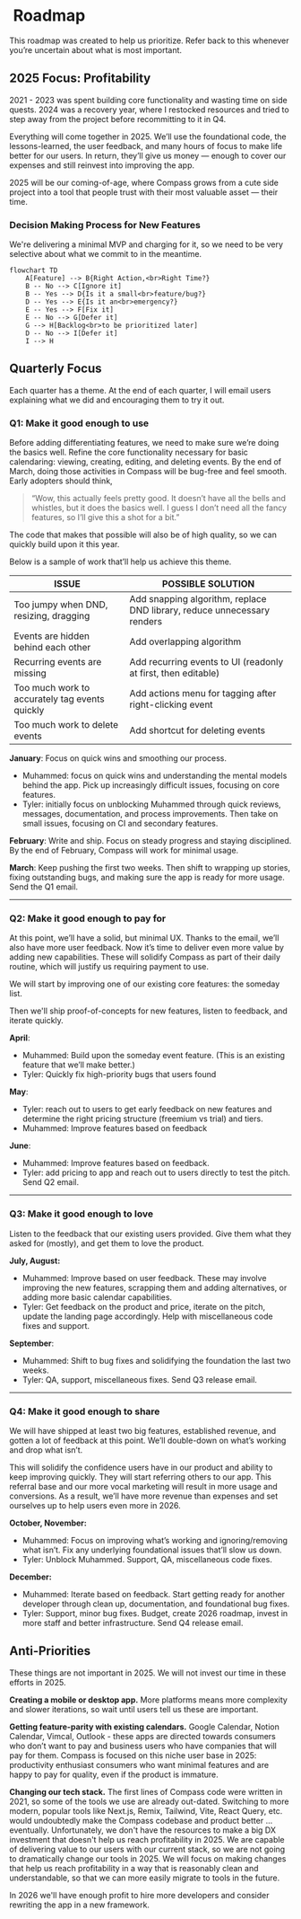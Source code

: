 # ️ Roadmap

This roadmap was created to help us prioritize. Refer back to this whenever you’re uncertain about what is most important.

## 2025 Focus: Profitability

2021 - 2023 was spent building core functionality and wasting time on side quests. 2024 was a recovery year, where I restocked resources and tried to step away from the project before recommitting to it in Q4.

Everything will come together in 2025. We’ll use the foundational code, the lessons-learned, the user feedback, and many hours of focus to make life better for our users. In return, they’ll give us money — enough to cover our expenses and still reinvest into improving the app.

2025 will be our coming-of-age, where Compass grows from a cute side project into a tool that people trust with their most valuable asset — their time.

### Decision Making Process for New Features

We're delivering a minimal MVP and charging for it, so we need to be very selective about what we commit to in the meantime.

```mermaid
flowchart TD
    A[Feature] --> B{Right Action,<br>Right Time?}
    B -- No --> C[Ignore it]
    B -- Yes --> D{Is it a small<br>feature/bug?}
    D -- Yes --> E{Is it an<br>emergency?}
    E -- Yes --> F[Fix it]
    E -- No --> G[Defer it]
    G --> H[Backlog<br>to be prioritized later]
    D -- No --> I[Defer it]
    I --> H

```

## Quarterly Focus

Each quarter has a theme. At the end of each quarter, I will email users explaining what we did and encouraging them to try it out.

### Q1: Make it good enough to use

Before adding differentiating features, we need to make sure we’re doing the basics well. Refine the core functionality necessary for basic calendaring: viewing, creating, editing, and deleting events. By the end of March, doing those activities in Compass will be bug-free and feel smooth. Early adopters should think,

> “Wow, this actually feels pretty good. It doesn’t have all the bells and whistles, but it does the basics well. I guess I don’t need all the fancy features, so I’ll give this a shot for a bit.”

The code that makes that possible will also be of high quality, so we can quickly build upon it this year.

Below is a sample of work that’ll help us achieve this theme.

| ISSUE                                          | POSSIBLE SOLUTION                                                       |
| ---------------------------------------------- | ----------------------------------------------------------------------- |
| Too jumpy when DND, resizing, dragging         | Add snapping algorithm, replace DND library, reduce unnecessary renders |
| Events are hidden behind each other            | Add overlapping algorithm                                               |
| Recurring events are missing                   | Add recurring events to UI (readonly at first, then editable)           |
| Too much work to accurately tag events quickly | Add actions menu for tagging after right-clicking event                 |
| Too much work to delete events                 | Add shortcut for deleting events                                        |

**January**: Focus on quick wins and smoothing our process.

- Muhammed: focus on quick wins and understanding the mental models behind the app. Pick up increasingly difficult issues, focusing on core features.
- Tyler: initially focus on unblocking Muhammed through quick reviews, messages, documentation, and process improvements. Then take on small issues, focusing on CI and secondary features.

**February**: Write and ship. Focus on steady progress and staying disciplined. By the end of February, Compass will work for minimal usage.

**March**: Keep pushing the first two weeks. Then shift to wrapping up stories, fixing outstanding bugs, and making sure the app is ready for more usage. Send the Q1 email.

---

### Q2: Make it good enough to pay for

At this point, we’ll have a solid, but minimal UX. Thanks to the email, we’ll also have more user feedback. Now it’s time to deliver even more value by adding new capabilities. These will solidify Compass as part of their daily routine, which will justify us requiring payment to use.

We will start by improving one of our existing core features: the someday list.

Then we'll ship proof-of-concepts for new features, listen to feedback, and iterate quickly.

**April**:

- Muhammed: Build upon the someday event feature. (This is an existing feature that we’ll make better.)
- Tyler: Quickly fix high-priority bugs that users found

**May**:

- Tyler: reach out to users to get early feedback on new features and determine the right pricing structure (freemium vs trial) and tiers.
- Muhammed: Improve features based on feedback

**June**:

- Muhammed: Improve features based on feedback.
- Tyler: add pricing to app and reach out to users directly to test the pitch. Send Q2 email.

---

### Q3: Make it good enough to love

Listen to the feedback that our existing users provided. Give them what they asked for (mostly), and get them to love the product.

**July, August:**

- Muhammed: Improve based on user feedback. These may involve improving the new features, scrapping them and adding alternatives, or adding more basic calendar capabilities.
- Tyler: Get feedback on the product and price, iterate on the pitch, update the landing page accordingly. Help with miscellaneous code fixes and support.

**September**:

- Muhammed: Shift to bug fixes and solidifying the foundation the last two weeks.
- Tyler: QA, support, miscellaneous fixes. Send Q3 release email.

---

### Q4: Make it good enough to share

We will have shipped at least two big features, established revenue, and gotten a lot of feedback at this point. We’ll double-down on what’s working and drop what isn’t.

This will solidify the confidence users have in our product and ability to keep improving quickly. They will start referring others to our app. This referral base and our more vocal marketing will result in more usage and conversions. As a result, we’ll have more revenue than expenses and set ourselves up to help users even more in 2026.

**October, November:**

- Muhammed: Focus on improving what’s working and ignoring/removing what isn’t. Fix any underlying foundational issues that’ll slow us down.
- Tyler: Unblock Muhammed. Support, QA, miscellaneous code fixes.

**December:**

- Muhammed: Iterate based on feedback. Start getting ready for another developer through clean up, documentation, and foundational bug fixes.
- Tyler: Support, minor bug fixes. Budget, create 2026 roadmap, invest in more staff and better infrastructure. Send Q4 release email.

## Anti-Priorities

These things are not important in 2025. We will not invest our time in these efforts in 2025.

**Creating a mobile or desktop app.** More platforms means more complexity and slower iterations, so wait until users tell us these are important.

**Getting feature-parity with existing calendars.**
Google Calendar, Notion Calendar, Vimcal, Outlook - these apps are directed towards consumers who don’t want to pay and business users who have companies that will pay for them. Compass is focused on this niche user base in 2025: productivity enthusiast consumers who want minimal features and are happy to pay for quality, even if the product is immature.

**Changing our tech stack.** The first lines of Compass code were written in 2021, so some of the tools we use are already out-dated. Switching to more modern, popular tools like Next.js, Remix, Tailwind, Vite, React Query, etc. would undoubtedly make the Compass codebase and product better ... eventually. Unfortunately, we don't have the resources to make a big DX investment that doesn't help us reach profitability in 2025. We are capable of delivering value to our users with our current stack, so we are not going to dramatically change our tools in 2025. We will focus on making changes that help us reach profitability in a way that is reasonably clean and understandable, so that we can more easily migrate to tools in the future.

In 2026 we'll have enough profit to hire more developers and consider rewriting the app in a new framework.

